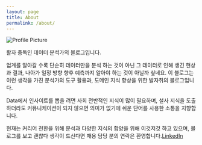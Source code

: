 ```yaml
---
layout: page
title: About
permalink: /about/
---
```


<img src="{{ site.baseurl }}/assets/profile-placeholder.jpg" title="Profile Picture" class="profile">

활자 중독인 데이터 분석가의 블로그입니다.

업계를 알아갈 수록 단순히 데이터만을 분석 하는 것이 아닌 그 데이터로 인해 생긴 현상과 결과, 나아가 일정 방향 향후 예측까지 알아야 하는 것이 아닐까 싶네요.
이 블로그는 이런 생각을 가진 분석가의 도구 활용과, 도메인 지식 향상을 위한 발자취의 블로그입니다. 

Data에서 인사이트를 뽑을 려면 사회 전반적인 지식이 많이 필요하며, 설사 지식을 도출하더라도 커뮤니케이션이 되지 않으면 의미가 없기에 쉬운 단어를 사용한 소통을 지향합니다. 

현재는 커리어 전환을 위해 분석과 다양한 지식의 함양을 위해 이것저것 하고 있으며, 블로그를 보고 괜찮다 생각이 드신다면 채용 담당 분의 연락은 환영합니다.[LinkedIn](https://www.linkedin.com/in/gwangho-yi-70829a184)

[CreedMaestro]: https://github.com/CreedMaestro/CreedMaestro.github.io
[bencentra]: http://bencentra.com
[LinkedIn]: https://github.com/jekyll/jekyll
